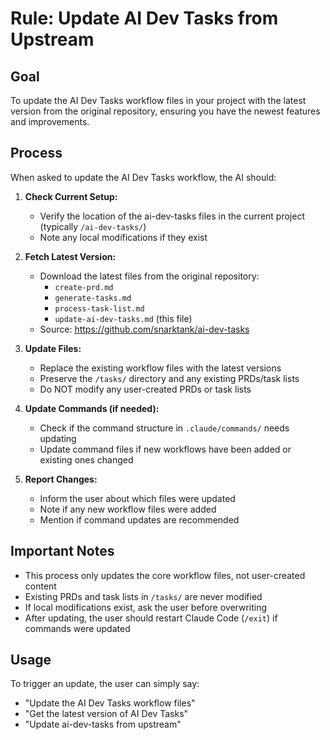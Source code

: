 # Rule: Update AI Dev Tasks from Upstream

## Goal

To update the AI Dev Tasks workflow files in your project with the latest version from the original repository, ensuring you have the newest features and improvements.

## Process

When asked to update the AI Dev Tasks workflow, the AI should:

1. **Check Current Setup:**
   - Verify the location of the ai-dev-tasks files in the current project (typically `/ai-dev-tasks/`)
   - Note any local modifications if they exist

2. **Fetch Latest Version:**
   - Download the latest files from the original repository:
     - `create-prd.md`
     - `generate-tasks.md`
     - `process-task-list.md`
     - `update-ai-dev-tasks.md` (this file)
   - Source: https://github.com/snarktank/ai-dev-tasks

3. **Update Files:**
   - Replace the existing workflow files with the latest versions
   - Preserve the `/tasks/` directory and any existing PRDs/task lists
   - Do NOT modify any user-created PRDs or task lists

4. **Update Commands (if needed):**
   - Check if the command structure in `.claude/commands/` needs updating
   - Update command files if new workflows have been added or existing ones changed

5. **Report Changes:**
   - Inform the user about which files were updated
   - Note if any new workflow files were added
   - Mention if command updates are recommended

## Important Notes

- This process only updates the core workflow files, not user-created content
- Existing PRDs and task lists in `/tasks/` are never modified
- If local modifications exist, ask the user before overwriting
- After updating, the user should restart Claude Code (`/exit`) if commands were updated

## Usage

To trigger an update, the user can simply say:
- "Update the AI Dev Tasks workflow files"
- "Get the latest version of AI Dev Tasks"
- "Update ai-dev-tasks from upstream"